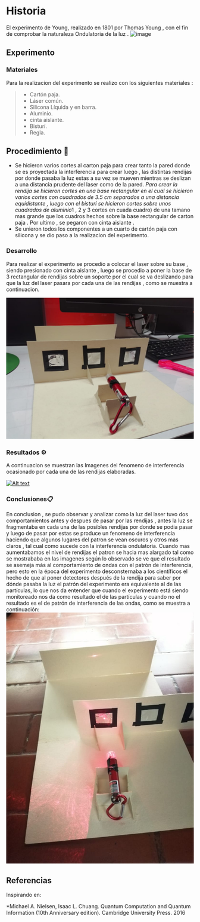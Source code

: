 # Historia
El experimento de Young, realizado en 1801 por Thomas Young , con el fin de comprobar la naturaleza Ondulatoria de la luz .
![image](https://davidhuerta.typepad.com/.a/6a01347ff0d110970c01a511b6ad30970c-500wi)
## Experimento
### Materiales 
Para la realizacion del experimento se realizo con los siguientes materiales  :
>- Cartón paja.
>- Láser común.
>- Silicona Líquida y en barra.
>- Aluminio.
>- cinta aislante.
>- Bisturí.
>- Regla.
## Procedimiento 🚀
*  Se hicieron varios cortes al carton paja para crear tanto  la pared donde se es proyectada la interferencia  para crear luego , las distintas rendijas por donde pasaba la luz estas a su vez se mueven mientras se deslizan a una distancia prudente del laser como de la pared.
*Para crear la rendija se hicieron cortes en una base rectangular en el cual se hicieron varios cortes con cuadrados de 3.5 cm separados a una distancia equidistante ,  luego con el bisturí se hicieron cortes sobre unos cuadrados de aluminio*1 , 2 y 3 cortes en cuada cuadro)  de una tamano mas grande que los cuadros hechos sobre la base rectangular de carton paja . Por ultimo , se pegaron con cinta aislante .
* Se unieron todos los componentes  a  un cuarto de cartón paja con silicona y se dio paso a la realizacion del experimento.

### Desarrollo 
Para realizar el experimento se procedio a colocar el laser sobre su base , siendo presionado con cinta aislante , luego se procedio a poner la base de 3 rectangular de rendijas sobre un soporte por el cual se va deslizando para que la luz del laser pasara por cada una de las rendijas , como se muestra a continuacion.

![](src/2.jpeg)

### Resultados ⚙️

A continuacion se muestran las Imagenes  del  fenomeno de interferencia ocasionado por cada una de las rendijas elaboradas.

[![Alt text](https://www.youtube.com/watch?v=ww_fMEEHPKs)](https://www.youtube.com/watch?v=ww_fMEEHPKs)


### Conclusiones📋
En conclusion , se pudo observar y analizar como  la luz del laser tuvo dos comportamientos antes y despues de pasar por las rendijas , antes la luz se fragmentaba en cada una de las posibles rendijas por donde se podia pasar y luego de pasar por estas   se produce un fenomeno de interferencia haciendo que algunos lugares del patron se vean oscuros y otros mas claros , tal cual como sucede con la interferencia ondulatoria. Cuando mas aumentabamos el nivel de rendijas el patron se hacia mas alargado  tal como se mostrababa en las imagenes
según lo observado se ve que el resultado se asemeja más al comportamiento de ondas con el patrón de interferencia, pero esto en la época del experimento desconsternaba a los científicos el hecho de que al poner detectores después de la rendija para saber por dónde pasaba la luz el patrón del experimento era equivalente al de las partículas, lo que nos da entender que cuando el experimento está siendo monitoreado nos da como resultado el de las partículas y cuando no el resultado es el de patrón de interferencia de las ondas, como se muestra a continuación:
![](src/1.jpeg)

## Referencias
Inspirando en:

*Michael A. Nielsen, Isaac L. Chuang. Quantum Computation and Quantum Information (10th Anniversary edition). Cambridge University Press. 2016
